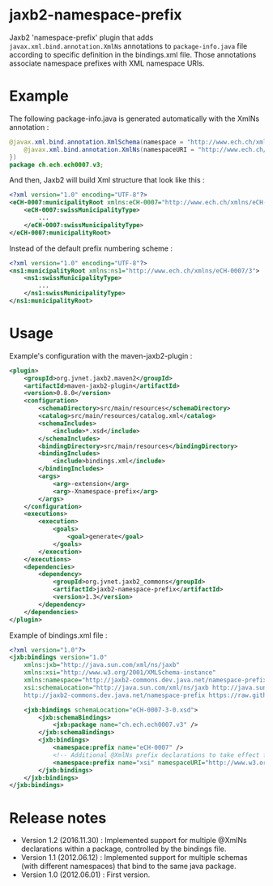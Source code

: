 # jaxb2-namespace-prefix
Jaxb2 'namespace-prefix' plugin that adds `javax.xml.bind.annotation.XmlNs` annotations to `package-info.java` file according to
specific definition in the bindings.xml file. Those annotations associate namespace prefixes with XML namespace URIs.


# Example

The following package-info.java is generated automatically with the XmlNs annotation :

```java
@javax.xml.bind.annotation.XmlSchema(namespace = "http://www.ech.ch/xmlns/eCH-0007/3", elementFormDefault = javax.xml.bind.annotation.XmlNsForm.QUALIFIED, xmlns = {
    @javax.xml.bind.annotation.XmlNs(namespaceURI = "http://www.ech.ch/xmlns/eCH-0007/3", prefix = "eCH-0007")
})
package ch.ech.ech0007.v3;
```

And then, Jaxb2 will build Xml structure that look like this :

```xml
<?xml version="1.0" encoding="UTF-8"?>
<eCH-0007:municipalityRoot xmlns:eCH-0007="http://www.ech.ch/xmlns/eCH-0007/3">
    <eCH-0007:swissMunicipalityType>
        ...
    </eCH-0007:swissMunicipalityType>
</eCH-0007:municipalityRoot>
```

Instead of the default prefix numbering scheme :

```xml
<?xml version="1.0" encoding="UTF-8"?>
<ns1:municipalityRoot xmlns:ns1="http://www.ech.ch/xmlns/eCH-0007/3">
    <ns1:swissMunicipalityType>
        ...
    </ns1:swissMunicipalityType>
</ns1:municipalityRoot>
```

# Usage

Example's configuration with the maven-jaxb2-plugin :

```xml
<plugin>
    <groupId>org.jvnet.jaxb2.maven2</groupId>
    <artifactId>maven-jaxb2-plugin</artifactId>
    <version>0.8.0</version>
    <configuration>
        <schemaDirectory>src/main/resources</schemaDirectory>
        <catalog>src/main/resources/catalog.xml</catalog>
        <schemaIncludes>
            <include>*.xsd</include>
        </schemaIncludes>
        <bindingDirectory>src/main/resources</bindingDirectory>
        <bindingIncludes>
            <include>bindings.xml</include>
        </bindingIncludes>
        <args>
            <arg>-extension</arg>
            <arg>-Xnamespace-prefix</arg>
        </args>
    </configuration>
    <executions>
        <execution>
            <goals>
                <goal>generate</goal>
            </goals>
        </execution>
    </executions>
    <dependencies>
        <dependency>
            <groupId>org.jvnet.jaxb2_commons</groupId>
            <artifactId>jaxb2-namespace-prefix</artifactId>
            <version>1.3</version>
        </dependency>
    </dependencies>
</plugin>
```

Example of bindings.xml file :

```xml
<?xml version="1.0"?>
<jxb:bindings version="1.0"
    xmlns:jxb="http://java.sun.com/xml/ns/jaxb"
    xmlns:xsi="http://www.w3.org/2001/XMLSchema-instance"
    xmlns:namespace="http://jaxb2-commons.dev.java.net/namespace-prefix"
    xsi:schemaLocation="http://java.sun.com/xml/ns/jaxb http://java.sun.com/xml/ns/jaxb/bindingschema_2_0.xsd
    http://jaxb2-commons.dev.java.net/namespace-prefix https://raw.githubusercontent.com/Siggen/jaxb2-namespace-prefix/master/src/main/resources/prefix-namespace-schema.xsd">

    <jxb:bindings schemaLocation="eCH-0007-3-0.xsd">
        <jxb:schemaBindings>
            <jxb:package name="ch.ech.ech0007.v3" />
        </jxb:schemaBindings>
        <jxb:bindings>
            <namespace:prefix name="eCH-0007" />
            <!-- Additional @XmlNs prefix declarations to take effect for this schema/package -->
            <namespace:prefix name="xsi" namespaceURI="http://www.w3.org/2001/XMLSchema-instance" />
        </jxb:bindings>
    </jxb:bindings>
</jxb:bindings>
```

# Release notes

 - Version 1.2 (2016.11.30) : Implemented support for multiple @XmlNs declarations within a package, controlled by the bindings file.
 - Version 1.1 (2012.06.12) : Implemented support for multiple schemas (with different namespaces) that bind to the same java package.
 - Version 1.0 (2012.06.01) : First version.
